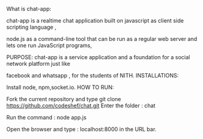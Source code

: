 What is chat-app:

chat-app is a realtime chat application built on javascript as client side scripting language , 

node.js as a command-line tool that can be run as a regular web server and lets one run JavaScript programs,

PURPOSE: chat-app is a service application and a foundation for a social network platform just like

facebook and whatsapp , for the students of NITH.
INSTALLATIONS:

Install node, npm,socket.io.
HOW TO RUN:

Fork the current repository and type 
git clone https://github.com/codeshef/chat.git
Enter the folder : chat

Run the command : node app.js

Open the browser and type : localhost:8000 in the URL bar.
